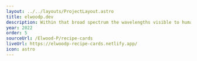 ```yaml
---
layout: ../../layouts/ProjectLayout.astro
title: elwoodp.dev
description: Within that broad spectrum the wavelengths visible to humans occupy a very narrow band.
year: 2022
order: 5
sourceUrl: /Elwood-P/recipe-cards
liveUrl: https://elwoodp-recipe-cards.netlify.app/
icon: astro
---
```

